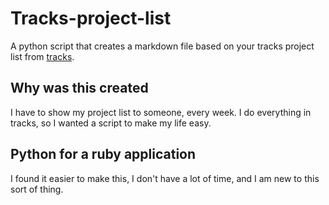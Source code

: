 Tracks-project-list
===================

A python script that creates a markdown file based on your tracks project list from [tracks](http://getontracks.org).

## Why was this created

I have to show my project list to someone, every week. I do everything in tracks, so I wanted a script to make my life easy.

## Python for a ruby application

I found it easier to make this, I don't have a lot of time, and I am new to this sort of thing.
